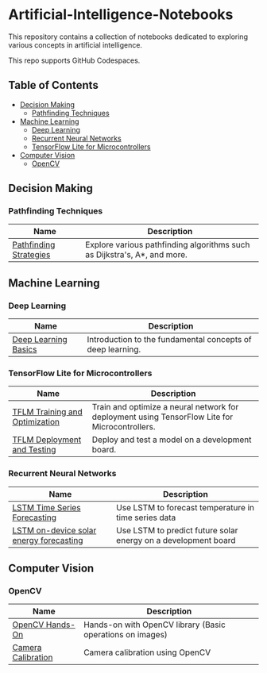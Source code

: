 # Artificial-Intelligence-Notebooks

This repository contains a collection of notebooks dedicated to exploring various concepts in artificial intelligence. 

This repo supports GitHub Codespaces.

## Table of Contents

- [Decision Making](#decision-making)
  - [Pathfinding Techniques](#pathfinding-techniques)
- [Machine Learning](#machine-learning)
  - [Deep Learning](#deep-learning)
  - [Recurrent Neural Networks](#recurrent-neural-networks)
  - [TensorFlow Lite for Microcontrollers](#tensorflow-lite-for-microcontrollers)
- [Computer Vision](#computer-vision)
  - [OpenCV](#opencv)

## Decision Making

### Pathfinding Techniques

| **Name** | **Description** |
|----------|-----------------|
| [Pathfinding Strategies](./Decision%20Making/Pathfinding%20Techniques/01_pathfinding_strategies.ipynb) | Explore various pathfinding algorithms such as Dijkstra's, A*, and more. |

## Machine Learning

### Deep Learning

| **Name** | **Description** |
|----------|-----------------|
| [Deep Learning Basics](./Machine%20Learning/Deep%20Learning/Deep%20Learning%20Basics.md) | Introduction to the fundamental concepts of deep learning. |

### TensorFlow Lite for Microcontrollers

| **Name** | **Description** |
|----------|-----------------|
| [TFLM Training and Optimization](./Machine%20Learning/TensorFlow%20Lite%20For%20Microcontrollers/01_tflm_model_training_and_optimization.ipynb) | Train and optimize a neural network for deployment using TensorFlow Lite for Microcontrollers. |
| [TFLM Deployment and Testing](./Machine%20Learning/TensorFlow%20Lite%20For%20Microcontrollers/02_tflm_model_deployment_and_test.ipynb) | Deploy and test a model on a development board. |

### Recurrent Neural Networks

| **Name** | **Description** |
|----------|-----------------|
| [LSTM Time Series Forecasting](./Machine%20Learning/Recurrent%20Neural%20Networks/01_lstm_time_series_forecasting.ipynb) | Use LSTM to forecast temperature in time series data |
| [LSTM on-device solar energy forecasting](./Machine%20Learning/Recurrent%20Neural%20Networks/02_lstm_on_device_solar_energy_forecasting.ipynb) | Use LSTM to predict future solar energy on a development board |

## Computer Vision

### OpenCV

| **Name** | **Description** |
|----------|-----------------|
| [OpenCV Hands-On](./Computer%20Vision/OpenCV/OpenCVHandsOn/01_opencv_hands_on.ipynb) | Hands-on with OpenCV library (Basic operations on images) |
| [Camera Calibration](./Computer%20Vision/OpenCV/CameraCalibration/01_camera_calibration.ipynb) | Camera calibration using OpenCV |


